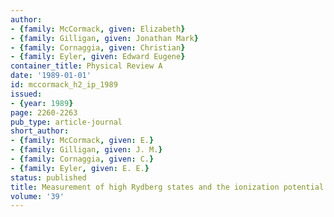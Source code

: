 ```yaml
---
author:
- {family: McCormack, given: Elizabeth}
- {family: Gilligan, given: Jonathan Mark}
- {family: Cornaggia, given: Christian}
- {family: Eyler, given: Edward Eugene}
container_title: Physical Review A
date: '1989-01-01'
id: mccormack_h2_ip_1989
issued:
- {year: 1989}
page: 2260-2263
pub_type: article-journal
short_author:
- {family: McCormack, given: E.}
- {family: Gilligan, given: J. M.}
- {family: Cornaggia, given: C.}
- {family: Eyler, given: E. E.}
status: published
title: Measurement of high Rydberg states and the ionization potential of $\ce{H2}$
volume: '39'
---
```

